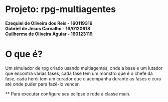 
# Projeto: rpg-multiagentes

**Ezequiel de Oliveira dos Reis - 160119316**  
**Gabriel de Jesus Carvalho - 16/0120918**  
**Guilherme de Oliveira Aguiar - 160123119** 

# O que é?

Um simulador de rpg criado usando multiagentes, onde a base e um lutador que encontra várias fases, cada fase tem um monstro que é o chefe da fase, cada herói tem um curador que o acompanha durante as fases e cura até onde puder para fazê-lo vencer.

** Para executar configure seu eclipse e rode a classe main.